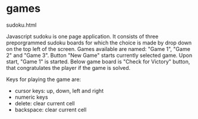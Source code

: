 # games

sudoku.html

Javascript sudoku is one page application.
It consists of three preporgrammed sudoku boards for which the choice is made by drop down
on the top left of the screen. Games available are named: "Game 1", "Game 2" and "Game 3".
Button "New Game" starts currently selected game.
Upon start, "Game 1" is started.
Below game board is "Check for Victory" button, that congratulates the player if the game is solved.

Keys for playing the game are:
- cursor keys: up, down, left and right
- numeric keys
- delete: clear current cell
- backspace: clear current cell
